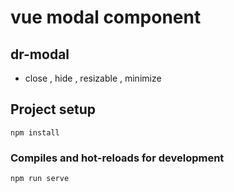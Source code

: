 # vue modal component

## dr-modal

- close , hide , resizable , minimize

## Project setup
```
npm install
```

### Compiles and hot-reloads for development
```
npm run serve
```
